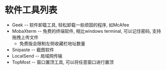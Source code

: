 # 软件工具列表

* Geek -- 软件卸载工具, 轻松卸载一些顽固的程序, 如McAfee
* MobaXterm -- 免费的终端软件, 相比windows terminal, 可以记住密码, 支持拖拽上传文件
  * 免费版会限制左侧收藏栏地址数量
* Snipaste -- 截图软件
* LocalSend -- 局域网传输
* TopMost -- 窗口置顶工具, 可以将任意窗口进行置顶